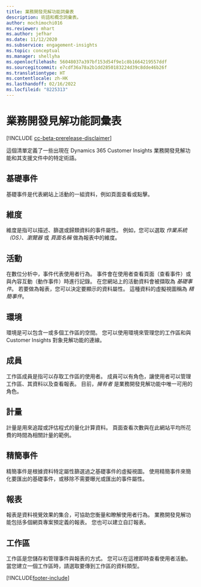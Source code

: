 ```yaml
---
title: 業務開發見解功能詞彙表
description: 術語和概念詞彙表。
author: mochimochi016
ms.reviewer: mhart
ms.author: jefhar
ms.date: 11/12/2020
ms.subservice: engagement-insights
ms.topic: conceptual
ms.manager: shellyha
ms.openlocfilehash: 56048037a397bf153d54f9e1c8b1664219557ddf
ms.sourcegitcommit: e7cdf36a78a2b1dd2850183224d39c8dde46b26f
ms.translationtype: HT
ms.contentlocale: zh-HK
ms.lasthandoff: 02/16/2022
ms.locfileid: "8225313"
---
```

# <a name="engagement-insights-capability-glossary"></a>業務開發見解功能詞彙表

[!INCLUDE [cc-beta-prerelease-disclaimer](includes/cc-beta-prerelease-disclaimer.md)]

這個清單定義了一些出現在 Dynamics 365 Customer Insights 業務開發見解功能和其支援文件中的特定術語。

## <a name="base-event"></a>基礎事件

基礎事件是代表網站上活動的一組資料，例如頁面查看或點擊。 

## <a name="dimensions"></a>維度

維度是指可以描述、篩選或歸類資料的事件屬性。 例如，您可以選取 *作業系統（OS）*、*瀏覽器* 或 *頁面名稱* 做為報表中的維度。

## <a name="event"></a>活動

在數位分析中，事件代表使用者行為。 事件會在使用者查看頁面（查看事件）或與內容互動（動作事件）時進行記錄。 在您網站上的活動資料會被擷取為 *基礎事件*。 若要做為報表，您可以決定要顯示的資料屬性。 這種資料的虛擬視圖稱為 *精簡事件*。 

## <a name="environment"></a>環境

 環境是可以包含一或多個工作區的空間。 您可以使用環境來管理您的工作區和與 Customer Insights 對象見解功能的連線。

## <a name="member"></a>成員

工作區成員是指可以存取工作區的使用者。 成員可以有角色，讓使用者可以管理工作區、其資料以及查看報表。 目前，*擁有者* 是業務開發見解功能中唯一可用的角色。

## <a name="metric"></a>計量

計量是用來追蹤或評估程式的量化計算資料。 頁面查看次數與在此網站平均所花費的時間為相關計量的範例。

## <a name="refined-event"></a>精簡事件

精簡事件是根據資料特定屬性篩選過之基礎事件的虛擬視圖。 使用精簡事件來簡化要匯出的基礎事件，或移除不需要曝光或匯出的事件屬性。

## <a name="report"></a>報表

報表是資料視覺效果的集合，可協助您衡量和瞭解使用者行為。 業務開發見解功能包括多個網頁專案預定義的報表。 您也可以建立自訂報表。 

## <a name="workspace"></a>工作區

工作區是您儲存和管理事件與報表的方式。 您可以在這裡即時查看使用者活動。 當您建立一個工作區時，請選取要傳到工作區的資料類型。


[!INCLUDE[footer-include](../includes/footer-banner.md)]